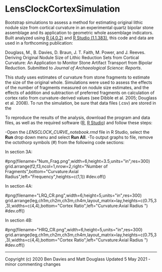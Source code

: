 # LensClockCortexSimulation
Bootstrap simulations to assess a method for estimating original lithic nodule size from cortical curvature in an experimental quartz bipolar stone assemblage and its application to geometric whole assemblage indicators. Built analyzed using [R (4.0.2)](https://cran.r-project.org/) and [R Studio (1.1.383)](https://rstudio.com/), this code and data are used in a forthcoming publication:

Douglass, M., B. Davies, D. Braun, J. T. Faith, M. Power, and J. Reeves. Deriving Original Nodule Size of Lithic Reduction Sets from Cortical Curvature:  An Application to Monitor Stone Artifact Transport from Bipolar Reduction. Submitted to *Journal of Archaeological Science: Reports*.

This study uses estimates of curvature from stone fragments to estimate the size of the original whole. Simulations were used to assess the effects of the number of fragments measured on nodule size estimates, and the effects of addition and subtraction of preferred fragments on calculation of cortex ratio from curvature-derived values (see Dibble et al. 2005; Douglass et al. 2008). To run the simulation, be sure that data files (.csv) are stored in the 

To reproduce the results of the analysis, download the program and data files, as well as the required software ([R](https://cran.r-project.org/), [R Studio](https://rstudio.com/)) and follow these steps:

-Open the *LENSCLOCK_CURVE_notebook.rmd* file in R Studio, select the **Run** drop down menu and select **Run All**.
-To output graphs to file, remove the octothorp symbols (#) from the following code sections:

In section 3A:

#png(filename="Num_Frag.png",width=6,height=3.5,units="in",res=300)
grid.arrange(f2,f3,ncol=1,nrow=2,right="Number of Fragments",bottom="Curvature:Axial Radius",left="Frequency",heights=c(1,1))
#dev.off()

In section 4A:

#png(filename="LRQ_CR.png",width=6,height=5,units="in",res=300)
grid.arrange(leg,ch1m,ch2m,ch3m,ch4m,layout_matrix=lay,heights=c(0.75,3,3),widths=c(4,4),bottom="Cortex Ratio",left="Curvature:Axial Radius      ")
#dev.off()

In section 4B:

#png(filename="HRQ_CR.png",width=6,height=5,units="in",res=300)
grid.arrange(leg,ch1m,ch2m,ch3m,ch4m,layout_matrix=lay,heights=c(0.75,3,3),widths=c(4,4),bottom="Cortex Ratio",left="Curvature:Axial Radius      ")
#dev.off()

---
Copyright (c) 2020 Ben Davies and Matt Douglass
Updated 5 May 2021 - minor commenting changes
